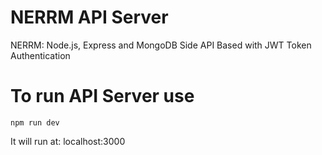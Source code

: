 # NERRM API Server

NERRM: Node.js, Express and MongoDB Side
API Based with JWT Token Authentication

# To run API Server use
` npm run dev `

It will run at: localhost:3000
